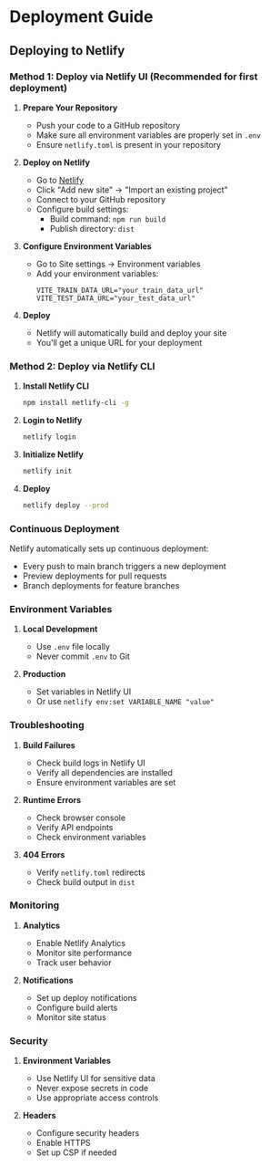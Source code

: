 # Deployment Guide

## Deploying to Netlify

### Method 1: Deploy via Netlify UI (Recommended for first deployment)

1. **Prepare Your Repository**

   - Push your code to a GitHub repository
   - Make sure all environment variables are properly set in `.env`
   - Ensure `netlify.toml` is present in your repository

2. **Deploy on Netlify**

   - Go to [Netlify](https://app.netlify.com/)
   - Click "Add new site" → "Import an existing project"
   - Connect to your GitHub repository
   - Configure build settings:
     - Build command: `npm run build`
     - Publish directory: `dist`

3. **Configure Environment Variables**

   - Go to Site settings → Environment variables
   - Add your environment variables:
     ```
     VITE_TRAIN_DATA_URL="your_train_data_url"
     VITE_TEST_DATA_URL="your_test_data_url"
     ```

4. **Deploy**
   - Netlify will automatically build and deploy your site
   - You'll get a unique URL for your deployment

### Method 2: Deploy via Netlify CLI

1. **Install Netlify CLI**

   ```bash
   npm install netlify-cli -g
   ```

2. **Login to Netlify**

   ```bash
   netlify login
   ```

3. **Initialize Netlify**

   ```bash
   netlify init
   ```

4. **Deploy**
   ```bash
   netlify deploy --prod
   ```

### Continuous Deployment

Netlify automatically sets up continuous deployment:

- Every push to main branch triggers a new deployment
- Preview deployments for pull requests
- Branch deployments for feature branches

### Environment Variables

1. **Local Development**

   - Use `.env` file locally
   - Never commit `.env` to Git

2. **Production**
   - Set variables in Netlify UI
   - Or use `netlify env:set VARIABLE_NAME "value"`

### Troubleshooting

1. **Build Failures**

   - Check build logs in Netlify UI
   - Verify all dependencies are installed
   - Ensure environment variables are set

2. **Runtime Errors**

   - Check browser console
   - Verify API endpoints
   - Check environment variables

3. **404 Errors**
   - Verify `netlify.toml` redirects
   - Check build output in `dist`

### Monitoring

1. **Analytics**

   - Enable Netlify Analytics
   - Monitor site performance
   - Track user behavior

2. **Notifications**
   - Set up deploy notifications
   - Configure build alerts
   - Monitor site status

### Security

1. **Environment Variables**

   - Use Netlify UI for sensitive data
   - Never expose secrets in code
   - Use appropriate access controls

2. **Headers**
   - Configure security headers
   - Enable HTTPS
   - Set up CSP if needed
